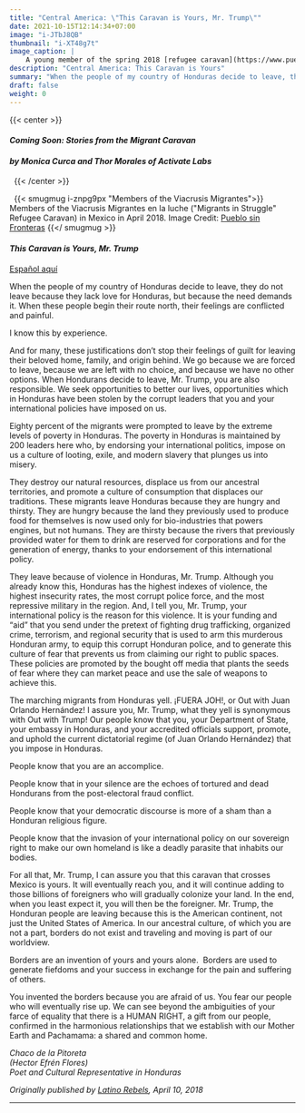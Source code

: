 ```yaml
---
title: "Central America: \"This Caravan is Yours, Mr. Trump\""
date: 2021-10-15T12:14:34+07:00
image: "i-JTbJ8QB"
thumbnail: "i-XT48g7t"
image_caption: |
    A young member of the spring 2018 [refugee caravan](https://www.pueblosinfronteras.org/viacrucis.html) waves a Honduran flag atop the US-Mexico border wall in Playas Tijuana. Image Credit: [Tina Shull](../../about/tina-shull)
description: "Central America: This Caravan is Yours"
summary: "When the people of my country of Honduras decide to leave, they do not leave because they lack love for Honduras, but because the need demands it."
draft: false
weight: 0
---
```


<!-- TO-DO: Center -->
{{< center >}}
#### ***Coming Soon: Stories from the Migrant Caravan***   
#### ***by Monica Curca and Thor Morales of Activate Labs***
&nbsp;
{{< /center >}}

&nbsp;
{{< smugmug i-znpg9px "Members of the Viacrusis Migrantes">}}
Members of the Viacrusis Migrantes en la luche ("Migrants in Struggle" Refugee Caravan) in Mexico in April 2018. Image Credit: [Pueblo sin Fronteras](http://www.pueblosinfronteras.org/)
{{</ smugmug >}}
&nbsp;
#### ***This Caravan is Yours, Mr. Trump***  
[Español aquí](https://www.latinorebels.com/2018/04/10/la-caravana-es-suya-senor-trump/)  


When the people of my country of Honduras decide to leave, they do not leave because they lack love for Honduras, but because the need demands it.  When these people begin their route north, their feelings are conflicted and painful.

I know this by experience.

And for many, these justifications don’t stop their feelings of guilt for leaving their beloved home, family, and origin behind.  We go because we are forced to leave, because we are left with no choice, and because we have no other options.  When Hondurans decide to leave, Mr. Trump, you are also responsible.  We seek opportunities to better our lives, opportunities which in Honduras have been stolen by the corrupt leaders that you and your international policies have imposed on us.

Eighty percent of the migrants were prompted to leave by the extreme levels of poverty in Honduras.  The poverty in Honduras is maintained by 200 leaders here who, by endorsing your international politics, impose on us a culture of looting, exile, and modern slavery that plunges us into misery. 

They destroy our natural resources, displace us from our ancestral territories, and promote a culture of consumption that displaces our traditions.  These migrants leave Honduras because they are hungry and thirsty.  They are hungry because the land they previously used to produce food for themselves is now used only for bio-industries that powers engines, but not humans.  They are thirsty because the rivers that previously provided water for them to drink are reserved for corporations and for the generation of energy, thanks to your endorsement of this international policy.

They leave because of violence in Honduras, Mr. Trump.  Although you already know this, Honduras has the highest indexes of violence, the highest insecurity rates, the most corrupt police force, and the most repressive military in the region.  And, I tell you, Mr. Trump, your international policy is the reason for this violence.  It is your funding and “aid” that you send under the pretext of fighting drug trafficking, organized crime, terrorism, and regional security that is used to arm this murderous Honduran army, to equip this corrupt Honduran police, and to generate this culture of fear that prevents us from claiming our right to public spaces.  These policies are promoted by the bought off media that plants the seeds of fear where they can market peace and use the sale of weapons to achieve this.

The marching migrants from Honduras yell.  ¡FUERA JOH!, or Out with Juan Orlando Hernández!  I assure you, Mr. Trump, what they yell is synonymous with Out with Trump!  Our people know that you, your Department of State, your embassy in Honduras, and your accredited officials support, promote, and uphold the current dictatorial regime (of Juan Orlando Hernández) that you impose in Honduras.

People know that you are an accomplice.

People know that in your silence are the echoes of tortured and dead Hondurans from the post-electoral fraud conflict.

People know that your democratic discourse is more of a sham than a Honduran religious figure.

People know that the invasion of your international policy on our sovereign right to make our own homeland is like a deadly parasite that inhabits our bodies.

For all that, Mr. Trump, I can assure you that this caravan that crosses Mexico is yours.  It will eventually reach you, and it will continue adding to those billions of foreigners who will gradually colonize your land.  In the end, when you least expect it, you will then be the foreigner.  Mr. Trump, the Honduran people are leaving because this is the American continent, not just the United States of America.  In our ancestral culture, of which you are not a part, borders do not exist and traveling and moving is part of our worldview.

Borders are an invention of yours and yours alone.
​
Borders are used to generate fiefdoms and your success in exchange for the pain and suffering of others.

You invented the borders because you are afraid of us.  You fear our people who will eventually rise up.  We can see beyond the ambiguities of your farce of equality that there is a HUMAN RIGHT, a gift from our people, confirmed in the harmonious relationships that we establish with our Mother Earth and Pachamama: a shared and common home.  

*Chaco de la Pitoreta*  
*(Hector Efrén Flores)*  
*Poet and Cultural Representative in Honduras*  

*Originally published by [Latino Rebels](http://www.latinorebels.com/2018/04/10/caravanisyours/), April 10, 2018*

---
